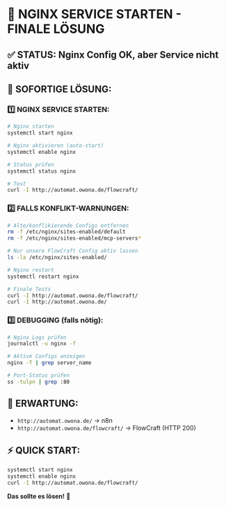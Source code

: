# 🚀 NGINX SERVICE STARTEN - FINALE LÖSUNG

## ✅ **STATUS:** Nginx Config OK, aber Service nicht aktiv

## 🔧 **SOFORTIGE LÖSUNG:**

### **1️⃣ NGINX SERVICE STARTEN:**
```bash
# Nginx starten
systemctl start nginx

# Nginx aktivieren (auto-start)
systemctl enable nginx

# Status prüfen
systemctl status nginx

# Test
curl -I http://automat.owona.de/flowcraft/
```

### **2️⃣ FALLS KONFLIKT-WARNUNGEN:**
```bash
# Alte/konflikierende Configs entfernen
rm -f /etc/nginx/sites-enabled/default
rm -f /etc/nginx/sites-enabled/mcp-servers*

# Nur unsere FlowCraft Config aktiv lassen
ls -la /etc/nginx/sites-enabled/

# Nginx restart
systemctl restart nginx

# Finale Tests
curl -I http://automat.owona.de/flowcraft/
curl -I http://automat.owona.de/
```

### **3️⃣ DEBUGGING (falls nötig):**
```bash
# Nginx Logs prüfen
journalctl -u nginx -f

# Aktive Configs anzeigen
nginx -T | grep server_name

# Port-Status prüfen
ss -tulpn | grep :80
```

## 🎯 **ERWARTUNG:**
- `http://automat.owona.de/` → n8n
- `http://automat.owona.de/flowcraft/` → FlowCraft (HTTP 200)

## ⚡ **QUICK START:**
```bash
systemctl start nginx
systemctl enable nginx
curl -I http://automat.owona.de/flowcraft/
```

**Das sollte es lösen!** 🚀

